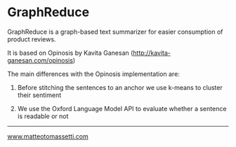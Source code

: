 # GraphReduce

GraphReduce is a graph-based text summarizer for easier consumption of product reviews.

It is based on Opinosis by Kavita Ganesan (http://kavita-ganesan.com/opinosis)

The main differences with the Opinosis implementation are:

 1) Before stitching the sentences to an anchor we use k-means to cluster their sentiment

 2) We use the Oxford Language Model API to evaluate whether a sentence is readable or not
 

---

www.matteotomassetti.com
